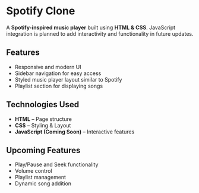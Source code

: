 # Spotify Clone  

A **Spotify-inspired music player** built using **HTML & CSS**. JavaScript integration is planned to add interactivity and functionality in future updates.  

## Features  

- Responsive and modern UI  
- Sidebar navigation for easy access  
- Styled music player layout similar to Spotify  
- Playlist section for displaying songs  

## Technologies Used  

- **HTML** – Page structure  
- **CSS** – Styling & Layout  
- **JavaScript (Coming Soon)** – Interactive features  

## Upcoming Features  

- Play/Pause and Seek functionality  
- Volume control  
- Playlist management  
- Dynamic song addition  
